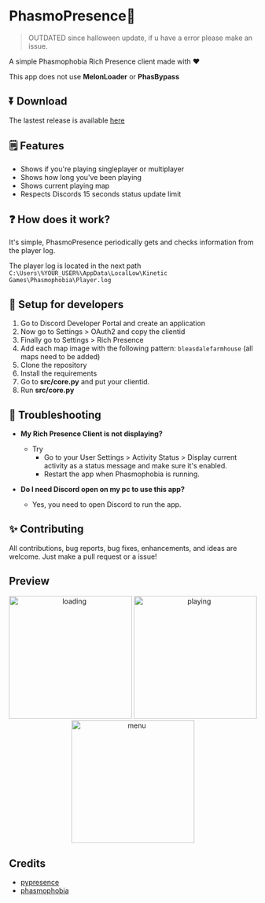 # PhasmoPresence👻
> OUTDATED since halloween update, if u have a error please make an issue.

A simple Phasmophobia Rich Presence client made with :heart:

This app does not use **MelonLoader** or **PhasBypass**

## ⏬ Download
The lastest release is available [here](https://github.com/manucabral/phasmopresence/releases)

## 🗒️ Features
- Shows if you're playing singleplayer or multiplayer
- Shows how long you've been playing
- Shows current playing map
- Respects Discords 15 seconds status update limit

## ❓ How does it work?
It's simple, PhasmoPresence periodically gets and checks information from the player log.

The player log is located in the next path `C:\Users\%YOUR_USER%\AppData\LocalLow\Kinetic Games\Phasmophobia\Player.log`

## 🔧 Setup for developers
1. Go to Discord Developer Portal and create an application
2. Now go to Settings > OAuth2 and copy the clientid
3. Finally go to Settings > Rich Presence
4. Add each map image with the following pattern: `bleasdalefarmhouse` (all maps need to be added)
5. Clone the repository
6. Install the requirements
7. Go to **src/core.py** and put your clientid.
8. Run **src/core.py**

## 🔨 Troubleshooting
- **My Rich Presence Client is not displaying?**
  - Try
     - Go to your User Settings > Activity Status > Display current activity as a status message and make sure it's enabled.
     - Restart the app when Phasmophobia is running.

- **Do I need Discord open on my pc to use this app?**
  - Yes, you need to open Discord to run the app.

## ✨ Contributing
All contributions, bug reports, bug fixes, enhancements, and ideas are welcome. Just make a pull request or a issue!

## Preview
<p align="center"> 
<img src="https://github.com/manucabral/phasmopresence/blob/main/assets/loading.png?raw=true" width="250" title="loading">
<img src="https://github.com/manucabral/phasmopresence/blob/main/assets/playing.png?raw=true" width="250" title="playing">
<img src="https://github.com/manucabral/phasmopresence/blob/main/assets/menu.png?raw=true" width="250" title="menu">
</p>

## Credits
- [pypresence](https://github.com/qwertyquerty/pypresence)
- [phasmophobia](https://store.steampowered.com/app/739630/Phasmophobia/)
